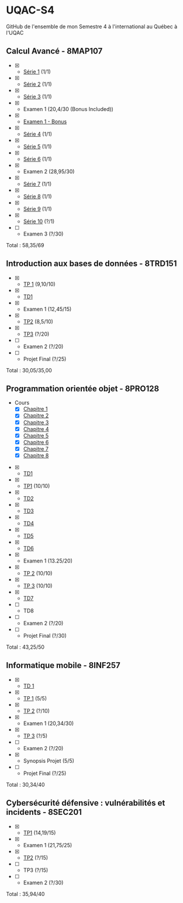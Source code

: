 # UQAC-S4

GitHub de l'ensemble de mon Semestre 4 à l'international au Québec à l'UQAC

## Calcul Avancé - 8MAP107
- [X] - [Série 1](./Calcul%20Avancé/Remise/Série%201.pdf) (1/1)
- [X] - [Série 2](./Calcul%20Avancé/Remise/Série%202.pdf) (1/1)
- [X] - [Série 3](./Calcul%20Avancé/Remise/Série%203.pdf) (1/1)
- [X] - Examen 1 (20,4/30 (Bonus Included))
- [X] - [Examen 1 - Bonus](./Calcul%20Avancé/Examen%201%20-%20Bonus)
- [X] - [Série 4](./Calcul%20Avancé/Remise/Série%204.pdf) (1/1)
- [X] - [Série 5](./Calcul%20Avancé/Remise/Série%205.pdf) (1/1)
- [X] - [Série 6](./Calcul%20Avancé/Remise/Série%206.pdf) (1/1)
- [X] - Examen 2 (28,95/30)
- [X] - [Série 7](./Calcul%20Avancé/Remise/Série%207.pdf) (1/1)
- [X] - [Série 8](./Calcul%20Avancé/Remise/Série%208.pdf) (1/1)
- [X] - [Série 9](./Calcul%20Avancé/Remise/Série%209.pdf) (1/1)
- [X] - [Série 10](./Calcul%20Avancé/Remise/Série%2010.pdf) (?/1)
- [ ] - Examen 3 (?/30)

Total : 58,35/69

## Introduction aux bases de données - 8TRD151
- [X] - [TP 1](./Intro%20DB/TP1) (9,10/10)
- [X] - [TD1](./Intro%20DB/TD1)
- [X] - Examen 1 (12,45/15)
- [X] - [TP2](./Intro%20DB/TP2) (8,5/10)
- [X] - [TP3](./Intro%20DB/TP3) (?/20)
- [ ] - Examen 2 (?/20)
- [ ] - Projet Final (?/25)

Total : 30,05/35,00

## Programmation orientée objet - 8PRO128
- Cours
  - [X] [Chapitre 1](POO/Chapitre%201/Chapitre%201.pdf)
  - [X] [Chapitre 2](./POO/Chapitre%202)
  - [X] [Chapitre 3](./POO/Chapitre%203)
  - [X] [Chapitre 4](./POO/Chapitre%204)
  - [X] [Chapitre 5](./POO/Chapitre%205)
  - [X] [Chapitre 6](./POO/Chapitre%206)
  - [X] [Chapitre 7](./POO/Chapitre%207)
  - [X] [Chapitre 8](./POO/Chapitre%208)
- [X] - [TD1](./POO/TD1)
- [X] - [TP1](./POO/TP1) (10/10)
- [X] - [TD2](./POO/TD2)
- [X] - [TD3](./POO/TD3)
- [X] - [TD4](./POO/TD4)
- [X] - [TD5](./POO/TD5)
- [X] - [TD6](./POO/TD6)
- [X] - Examen 1 (13.25/20)
- [X] - [TP 2](./POO/TP2) (10/10)
- [X] - [TP 3](./POO/TP3) (10/10)
- [X] - [TD7](./POO/TD7)
- [ ] - TD8
- [ ] - Examen 2 (?/20)
- [ ] - Projet Final (?/30)

Total : 43,25/50

## Informatique mobile - 8INF257
- [X] - [TD 1](./Info%20Mobile/HelloDroide)
- [X] - [TP 1](./Info%20Mobile/NitFlex) (5/5)
- [X] - [TP 2](./Info%20Mobile/Personnage) (?/10)
- [X] - Examen 1 (20,34/30)
- [X] - [TP 3](./Info%20Mobile/Mafag) (?/5)
- [ ] - Examen 2 (?/20)
- [X] - Synopsis Projet (5/5)
- [ ] - Projet Final (?/25)

Total : 30,34/40

## Cybersécurité défensive : vulnérabilités et incidents - 8SEC201
- [X] - [TP1](./Cybersécurité/TP1) (14,19/15)
- [X] - Examen 1 (21,75/25)
- [X] - [TP2](./Cybersécurité/TP2) (?/15)
- [ ] - TP3 (?/15)
- [ ] - Examen 2 (?/30)

Total : 35,94/40

